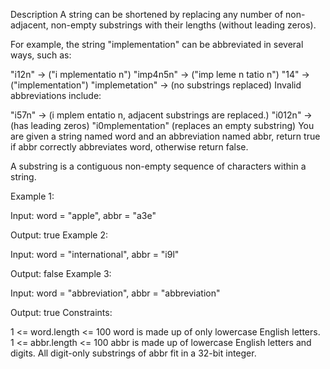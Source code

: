 Description
A string can be shortened by replacing any number of non-adjacent, non-empty substrings with their lengths (without leading zeros).

For example, the string "implementation" can be abbreviated in several ways, such as:

"i12n" -> ("i mplementatio n")
"imp4n5n" -> ("imp leme n tatio n")
"14" -> ("implementation")
"implemetation" -> (no substrings replaced)
Invalid abbreviations include:

"i57n" -> (i mplem entatio n, adjacent substrings are replaced.)
"i012n" -> (has leading zeros)
"i0mplementation" (replaces an empty substring)
You are given a string named word and an abbreviation named abbr, return true if abbr correctly abbreviates word, otherwise return false.

A substring is a contiguous non-empty sequence of characters within a string.

Example 1:

Input: word = "apple", abbr = "a3e"

Output: true
Example 2:

Input: word = "international", abbr = "i9l"

Output: false
Example 3:

Input: word = "abbreviation", abbr = "abbreviation"

Output: true
Constraints:

1 <= word.length <= 100
word is made up of only lowercase English letters.
1 <= abbr.length <= 100
abbr is made up of lowercase English letters and digits.
All digit-only substrings of abbr fit in a 32-bit integer.


